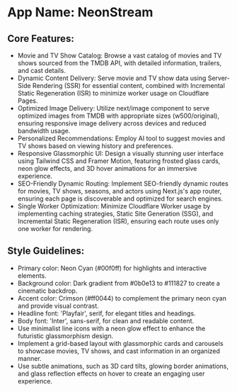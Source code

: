 # **App Name**: NeonStream

## Core Features:

- Movie and TV Show Catalog: Browse a vast catalog of movies and TV shows sourced from the TMDB API, with detailed information, trailers, and cast details.
- Dynamic Content Delivery: Serve movie and TV show data using Server-Side Rendering (SSR) for essential content, combined with Incremental Static Regeneration (ISR) to minimize worker usage on Cloudflare Pages.
- Optimized Image Delivery: Utilize next/image component to serve optimized images from TMDB with appropriate sizes (w500/original), ensuring responsive image delivery across devices and reduced bandwidth usage.
- Personalized Recommendations: Employ AI tool to suggest movies and TV shows based on viewing history and preferences.
- Responsive Glassmorphic UI: Design a visually stunning user interface using Tailwind CSS and Framer Motion, featuring frosted glass cards, neon glow effects, and 3D hover animations for an immersive experience.
- SEO-Friendly Dynamic Routing: Implement SEO-friendly dynamic routes for movies, TV shows, seasons, and actors using Next.js's app router, ensuring each page is discoverable and optimized for search engines.
- Single Worker Optimization: Minimize Cloudflare Worker usage by implementing caching strategies, Static Site Generation (SSG), and Incremental Static Regeneration (ISR), ensuring each route uses only one worker for rendering.

## Style Guidelines:

- Primary color: Neon Cyan (#00f0ff) for highlights and interactive elements.
- Background color: Dark gradient from #0b0e13 to #111827 to create a cinematic backdrop.
- Accent color: Crimson (#ff0044) to complement the primary neon cyan and provide visual contrast.
- Headline font: 'Playfair', serif, for elegant titles and headings.
- Body font: 'Inter', sans-serif, for clean and readable content.
- Use minimalist line icons with a neon glow effect to enhance the futuristic glassmorphism design.
- Implement a grid-based layout with glassmorphic cards and carousels to showcase movies, TV shows, and cast information in an organized manner.
- Use subtle animations, such as 3D card tilts, glowing border animations, and glass reflection effects on hover to create an engaging user experience.